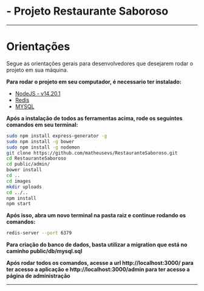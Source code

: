 # - Projeto Restaurante Saboroso

---

# Orientações

Segue as orientações gerais para desenvolvedores que desejarem rodar o projeto em sua máquina.

**Para rodar o projeto em seu computador, é necessario ter instalado:**

- <a href="https://nodejs.org/en/">NodeJS - v14.20.1</a>
- <a href="https://redis.io/docs/getting-started/installation/install-redis-on-linux/">Redis</a>
- <a href="https://dev.mysql.com/downloads/installer/">MYSQL</a>

**Após a instalação de todos as ferramentas acima, rode os seguintes comandos em seu terminal:**

```bash
sudo npm install express-generator -g
sudo npm install -g bower
sudo npm install -g nodemon
git clone https://github.com/matheusevs/RestauranteSaboroso.git
cd RestauranteSaboroso
cd public/admin/
bower install
cd ..
cd images
mkdir uploads
cd ../..
npm install
npm start
```

**Após isso, abra um novo terminal na pasta raiz e continue rodando os comandos:**

```bash
redis-server --port 6379
```

**Para criação do banco de dados, basta utilizar a migration que está no caminho public/db/mysql.sql**

**Após rodar todos os comandos, acesse a url http://localhost:3000/ para ter acesso a aplicação e http://localhost:3000/admin para ter acesso a página de administração**

---

<!--<img src="img/gif.gif">-->
